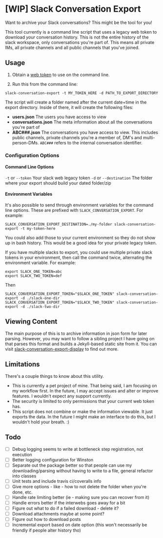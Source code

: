 # [WIP] Slack Conversation Export

Want to archive your Slack conversations? This might be the tool for you!

This tool currently is a command line script that uses a legacy web token to download _your_ conversation history. This is not the entire history of the slack workspace, only conversations you're part of. This means all private IMs, all private channels and all public channels that you've joined.

## Usage

1. Obtain a [web token](https://api.slack.com/custom-integrations/legacy-tokens) to use on the command line.

2. Run this from the command line:

`slack-conversation-export -t MY_TOKEN_HERE -d PATH_TO_EXPORT_DIRECTORY`

The script will create a folder named after the current date+time in the export directory. Inside of there, it will create the following files:

- **users.json** The users you have access to view
- **conversations.json** The meta information about all the conversations you're part of
- **ABC###.json** The conversations you have access to view. This includes public channels, private channels you're a member of, DM's and multi-person-DMs. `ABC###` refers to the internal conversation identifier.

### Configuration Options

#### Command Line Options

`-t` or `--token` Your slack web legacy token
`-d` or `--destination` The folder where your export should build your dated folder/zip

#### Environment Variables

It's also possible to send through environment variables for the command line options. These are prefixed with `SLACK_CONVERSATION_EXPORT`. For example:

`SLACK_CONVERSATION_EXPORT_DESTINATION=./my-folder slack-conversation-export -t my-token-here`

You could also add those to your current environment so they do not show up in bash history. This would be a good idea for your private legacy token.

If you have multiple slacks to export, you could use multiple private slack tokens in your environment, then call the command twice, alternating the environment variable. For example:

```
export SLACK_ONE_TOKEN=abc
export SLACK_TWO_TOKEN=def
```

Then

```
SLACK_CONVERSATION_EXPORT_TOKEN="$SLACK_ONE_TOKEN" slack-conversation-export -d ./slack-one-dir
SLACK_CONVERSATION_EXPORT_TOKEN="$SLACK_TWO_TOKEN" slack-conversation-export -d ./slack-two-dir
```

## Viewing Content

The main purpose of this is to archive information in json form for later parsing. However, you may want to follow a sibling project I have going on that parses this format and builds a Jekyll-based static site from it.
You can visit [slack-conversation-export-display](https://github.com/aaronsaray/slack-conversation-export-display) to find out more.

## Limitations

There's a couple things to know about this utility.

- This is currently a pet project of mine. That being said, I am focusing on my workflow first. In the future, I may accept issues and alter or improve features. I wouldn't expect any support currently.
- The security is limited to only permissions that your current web token has.
- This script does not combine or make the information viewable. It just exports the data. In the future I might make an interface to do this, but I wouldn't hold your breath. :)

## Todo

- [ ] Debug logging seems to write at bottleneck step registration, not execution
- [ ] Better logging configuration for Winston
- [ ] Separate out the package better so that people can use my downloading/parsing without having to write to a file, general refactor into classes
- [ ] Unit tests and include travis ci/coveralls info
- [ ] Give more options - like - how to not delete the folder when you're done, etc.
- [ ] Handle rate limiting better (ie - making sure you can recover from it)
- [ ] Handle errors better if the interwebs goes away for a bit
- [ ] Figure out what to do if a failed download - delete it?
- [ ] Download attachments maybe at some point?
- [ ] Figure out how to download posts
- [ ] Incremental export based on date option (this won't necessarily be friendly if people alter history tho)
